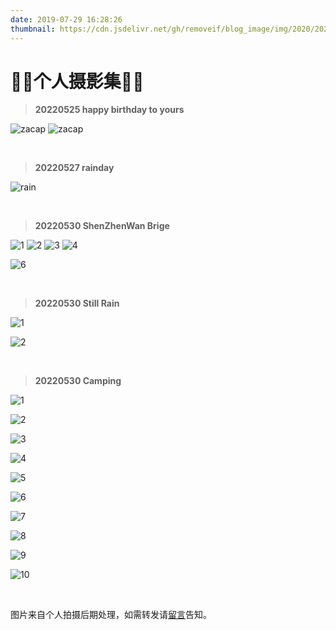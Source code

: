 ```yaml
---
date: 2019-07-29 16:28:26
thumbnail: https://cdn.jsdelivr.net/gh/removeif/blog_image/img/2020/20201030170940.png
---
```

# 🎈🎈个人摄影集🎈🎈
<!-- justified-gallery大图 -->
<!-- img-x横图 -->
<!-- img-y竖图 -->

<!-- > **20220516 地铁列车**
<div class="justified-gallery">

![白天](./20220516/train.jpg)

</div>

<br> -->

> **20220525 happy birthday to yours**
<div class="img-x">

![zacap](./2022/may/DSCF0439.jpg) ![zacap](./2022/may/DSCF0414.jpg)
</div>

<br>

> **20220527 rainday**
<div class="img-x">

![rain](./2022/may/DSCF0487.jpg)

</div>

<br>

> **20220530 ShenZhenWan Brige**
<div class="img-x">

![1](./2022/may/30/DSCF0500.jpg)
![2](./2022/may/30/DSCF0501.jpg)
![3](./2022/may/30/DSCF0506.jpg) 
![4](./2022/may/30/DSCF0514.jpg)
<!-- ![5](./2022/may/30/DSCF0542.jpg) --> 
![6](./2022/may/30/DSCF0515.jpg)
</div>

<br>

> **20220530 Still Rain**
<div class="img-x">

![1](./2022/june/13/5DD0D081-4010-4E87-92FA-E60FE471DFA6-29756-000010CA90E96970.JPG)

![2](./2022/june/13/E72DBEFC-F7D1-44FD-B9BE-25C269E64420-29756-000010CA92F1D608.JPG)
</div>

<br>

> **20220530 Camping**
<div class="img-x">

![1](./2022/june/25/08A9871D-9BA9-4A0B-BAF1-BEAFF0012BCD-50333-00001C796DF22113.JPG)

![2](./2022/june/25/ACED18D7-02B0-4754-8479-124E793A524F-50400-00001C8FF32B391F.JPG)

![3](./2022/june/25/CBB36B97-5D34-4E25-9797-C8D1F95D580D-50369-00001C7FD1ABA56F.JPG)

![4](./2022/june/25/IMG_2351.JPG)

![5](./2022/june/25/IMG_2352.JPG)

![6](./2022/june/25/IMG_2353.JPG)

![7](./2022/june/25/IMG_2354.JPG)

![8](./2022/june/25/IMG_2355.JPG)

![9](./2022/june/25/IMG_2356.JPG)

![10](./2022/june/25/IMG_2357.JPG)

</div>

<br>

图片来自个人拍摄后期处理，如需转发请<a href="/message" target="_blank">留言</a>告知。<br />
